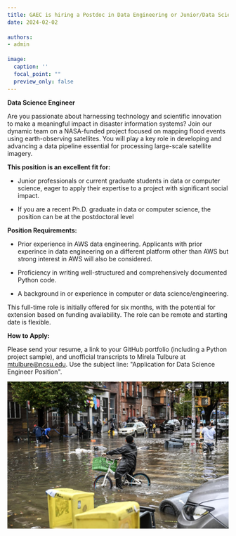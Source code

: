```yaml
---
title: GAEC is hiring a Postdoc in Data Engineering or Junior/Data Science Engineer
date: 2024-02-02

authors:
- admin

image:
  caption: ''
  focal_point: ""
  preview_only: false
---
```


**Data Science Engineer**
<!--more-->

Are you passionate about harnessing technology and scientific innovation to make a meaningful impact in disaster information systems? Join our dynamic team on a  NASA-funded project focused on mapping flood events using earth-observing satellites. You will play a key role in developing and advancing a data pipeline essential for processing large-scale satellite imagery.


**This position is an excellent fit for:**

- Junior professionals or current graduate students in data or computer science, eager to apply their expertise to a project with significant social impact.

- If you are a recent Ph.D. graduate in data or computer science, the position can be at the postdoctoral level


**Position Requirements:**

- Prior experience in AWS data engineering. Applicants with prior experince in data engineering on a different platform other than AWS but strong interest in AWS will also be considered.

- Proficiency in writing well-structured and comprehensively documented Python code.

- A background in or experience in computer or data science/engineering.


This full-time role is initially offered for six months, with the potential for extension based on funding availability. The role can be remote and starting date is flexible.


**How to Apply:**

Please send your resume, a link to your GitHub portfolio (including a Python project sample), and unofficial transcripts to Mirela Tulbure at mtulbure@ncsu.edu. Use the subject line: "Application for Data Science Engineer Position".

<!--more-->
<img src="Flood_img.jpg" alt="image is not available">